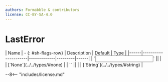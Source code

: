 ```yaml
---
authors: Formabble & contributors
license: CC-BY-SA-4.0
---
```



# LastError

<div class="sh-parameters" markdown="1">
| Name | - {: #sh-flags-row} | Description | Default | Type |
|------|---------------------|-------------|---------|------|
| `<input>` || | | [`None`](../../types/#none) |
| `<output>` || | | [`String`](../../types/#string) |

</div>



--8<-- "includes/license.md"

